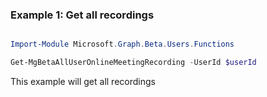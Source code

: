 ### Example 1: Get all recordings

```powershell

Import-Module Microsoft.Graph.Beta.Users.Functions

Get-MgBetaAllUserOnlineMeetingRecording -UserId $userId

```
This example will get all recordings


